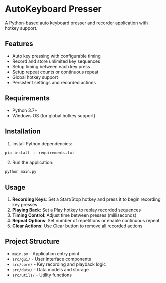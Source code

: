 # AutoKeyboard Presser

A Python-based auto keyboard presser and recorder application with hotkey support.

## Features

- Auto key pressing with configurable timing
- Record and store unlimited key sequences  
- Setup timing between each key press
- Setup repeat counts or continuous repeat
- Global hotkey support
- Persistent settings and recorded actions

## Requirements

- Python 3.7+
- Windows OS (for global hotkey support)

## Installation

1. Install Python dependencies:
```bash
pip install -r requirements.txt
```

2. Run the application:
```bash
python main.py
```

## Usage

1. **Recording Keys**: Set a Start/Stop hotkey and press it to begin recording key presses
2. **Playing Back**: Set a Play hotkey to replay recorded sequences
3. **Timing Control**: Adjust time between presses (milliseconds)
4. **Repeat Options**: Set number of repetitions or enable continuous repeat
5. **Clear Actions**: Use Clear button to remove all recorded actions

## Project Structure

- `main.py` - Application entry point
- `src/gui/` - User interface components
- `src/core/` - Key recording and playback logic
- `src/data/` - Data models and storage
- `src/utils/` - Utility functions
